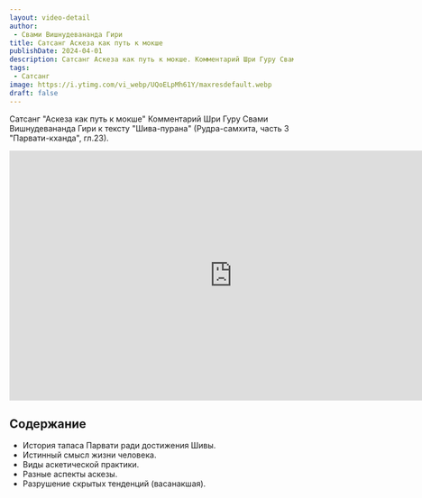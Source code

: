 ```yaml
---
layout: video-detail
author:
 - Свами Вишнудевананда Гири
title: Сатсанг Аскеза как путь к мокше
publishDate: 2024-04-01
description: Сатсанг Аскеза как путь к мокше. Комментарий Шри Гуру Свами Вишнудевананда Гири к тексту "Шива-пурана" (Рудра-самхита, часть 3 "Парвати-кханда", гл.23).
tags: 
 - Сатсанг
image: https://i.ytimg.com/vi_webp/UQoELpMh61Y/maxresdefault.webp
draft: false
---
```


 Сатсанг "Аскеза как путь к мокше"
Комментарий Шри Гуру Свами Вишнудевананда Гири к тексту "Шива-пурана" (Рудра-самхита, часть 3 "Парвати-кханда", гл.23).

<iframe width="790" height="444" src="https://www.youtube.com/embed/UQoELpMh61Y" frameborder="0" allowfullscreen=""></iframe> 

## Содержание

- История тапаса Парвати ради достижения Шивы.
- Истинный смысл жизни человека.
- Виды аскетической практики.
- Разные аспекты аскезы.
- Разрушение скрытых тенденций (васанакшая).
